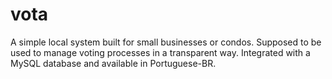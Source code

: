 # vota
A simple local system built for small businesses or condos. Supposed to be used to manage voting processes in a transparent way. Integrated with a MySQL database and available in Portuguese-BR.
